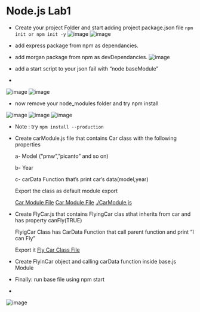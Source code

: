 
# Node.js Lab1


- Create your project Folder and start adding project package.json file
``npm init or npm init -y``
![image](https://user-images.githubusercontent.com/101140331/230519087-53d3da04-9aa4-44ca-a7e5-1181acb7e9a6.png)
![image](https://user-images.githubusercontent.com/101140331/230519100-a367302d-dfd6-4ceb-b37e-25a34ade9d54.png)

- add express package from npm as dependancies.
- add morgan package from npm as devDependancies.
![image](https://user-images.githubusercontent.com/101140331/230519112-166b1084-6d7e-4822-9758-293a5f247cb2.png)

- add a start script to your json fail with “node baseModule”
-
![image](https://user-images.githubusercontent.com/101140331/230519120-1aae8ee7-4d22-4e42-b17d-9d95a56cfe28.png)
![image](https://user-images.githubusercontent.com/101140331/230519132-dfff4223-0101-47f9-95d6-a9d9195ec8df.png)

- now remove your node_modules folder and try npm install

![image](https://user-images.githubusercontent.com/101140331/230519155-414ffd68-026b-41d4-ad89-29e26c023272.png)
![image](https://user-images.githubusercontent.com/101140331/230519169-29738a97-35cd-4bcc-a187-d4f9cf7a7795.png)
![image](https://user-images.githubusercontent.com/101140331/230519176-04c50ec5-520f-4f33-8839-91769d57466f.png)

- Note : try ``npm install --production``
- Create carModule.js file that contains Car class with the following properties

    a- Model (“pmw”,”picanto” and so on)

    b- Year

    c- carData Function that’s print car’s data(model,year)

    Export the class as default module export
    
    [Car Module File](./CarModule.js)
    <a href="./CarModule.js">[Car Module File](https://img.shields.io/badge/Link-CarModule-brightgreen)<a>
     <a href=".[Car Module File](https://img.shields.io/badge/Link-CarModule-brightgreen)">./CarModule.js<a>
- Create FlyCar.js that contains FlyingCar clas sthat inherits from car and has property canFly(TRUE)

    FlyigCar Class has CarData Function that call parent function and print “I can Fly”

    Export it
    [Fly Car Class File](./FlyCar.js)

- Create FlyinCar object and calling carData function inside base.js Module

- Finally: run base file using npm start
- 
![image](https://user-images.githubusercontent.com/101140331/230519193-d47fbe8f-8341-46a6-b5ff-2069e1a2c5d0.png)

